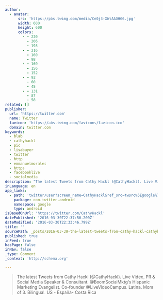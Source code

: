 ```yaml
---
author:
  - avatar:
      src: 'https://pbs.twimg.com/media/Ce0j3-XWsAAOHG6.jpg'
      width: 600
      height: 600
      colors:
        - - 220
          - 206
          - 193
        - - 216
          - 160
          - 98
        - - 169
          - 156
          - 152
        - - 92
          - 60
          - 45
        - - 131
          - 87
          - 58
related: []
publisher:
  url: 'https://twitter.com'
  name: Twitter
  favicon: 'https://abs.twimg.com/favicons/favicon.ico'
  domain: twitter.com
keywords:
  - blab
  - cathyhackl
  - pic
  - lisabuyer
  - twitter
  - http
  - emmanuelmorales
  - https
  - facebooklive
  - socialmedia
description: "The latest Tweets from Cathy Hackl (@CathyHackl). Live Video, PR & Social Media Speaker & Consultant. @BoomSocialMktg's Hispanic Marketing Evangelist. Co-founder @LiveVideoCampus. Latina. Mom of 3. Bilingual. US - España- Costa Rica"
inLanguage: en
app_links:
  - path: 'twitter/user?screen_name=CathyHackl&ref_src=twsrc%5Egoogle%7Ctwcamp%5Eandroidseo%7Ctwgr%5Eprofile'
    package: com.twitter.android
    namespace: google
    type: android
isBasedOnUrl: 'https://twitter.com/CathyHackl'
datePublished: '2016-03-30T22:37:50.200Z'
dateModified: '2016-03-30T22:33:46.799Z'
title: ''
sourcePath: _posts/2016-03-30-the-latest-tweets-from-cathy-hackl-cathyhackl-live-video.md
published: true
inFeed: true
hasPage: false
inNav: false
_type: Comment
_context: 'http://schema.org'

---
```

> The latest Tweets from Cathy Hackl (@CathyHackl). Live Video, PR & Social Media Speaker & Consultant. @BoomSocialMktg's Hispanic Marketing Evangelist. Co-founder @LiveVideoCampus. Latina. Mom of 3\. Bilingual. US - España- Costa Rica